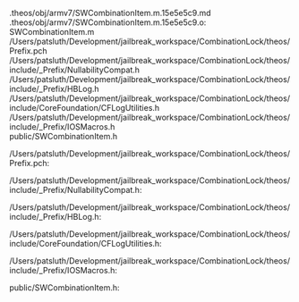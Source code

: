 .theos/obj/armv7/SWCombinationItem.m.15e5e5c9.md .theos/obj/armv7/SWCombinationItem.m.15e5e5c9.o: \
  SWCombinationItem.m \
  /Users/patsluth/Development/jailbreak_workspace/CombinationLock/theos/Prefix.pch \
  /Users/patsluth/Development/jailbreak_workspace/CombinationLock/theos/include/_Prefix/NullabilityCompat.h \
  /Users/patsluth/Development/jailbreak_workspace/CombinationLock/theos/include/_Prefix/HBLog.h \
  /Users/patsluth/Development/jailbreak_workspace/CombinationLock/theos/include/CoreFoundation/CFLogUtilities.h \
  /Users/patsluth/Development/jailbreak_workspace/CombinationLock/theos/include/_Prefix/IOSMacros.h \
  public/SWCombinationItem.h

/Users/patsluth/Development/jailbreak_workspace/CombinationLock/theos/Prefix.pch:

/Users/patsluth/Development/jailbreak_workspace/CombinationLock/theos/include/_Prefix/NullabilityCompat.h:

/Users/patsluth/Development/jailbreak_workspace/CombinationLock/theos/include/_Prefix/HBLog.h:

/Users/patsluth/Development/jailbreak_workspace/CombinationLock/theos/include/CoreFoundation/CFLogUtilities.h:

/Users/patsluth/Development/jailbreak_workspace/CombinationLock/theos/include/_Prefix/IOSMacros.h:

public/SWCombinationItem.h:
